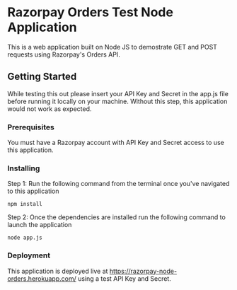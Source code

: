 # Razorpay Orders Test Node Application

This is a web application built on Node JS to demostrate GET and POST requests using Razorpay's Orders API. 

## Getting Started

While testing this out please insert your API Key and Secret in the app.js file before running it locally on your machine. Without this step, this application would not work as expected.

### Prerequisites

You must have a Razorpay account with API Key and Secret access to use this application. 

### Installing

Step 1: Run the following command from the terminal once you've navigated to this application
```
npm install
```

Step 2: Once the dependencies are installed run the following command to launch the application
```
node app.js
```

### Deployment

This application is deployed live at https://razorpay-node-orders.herokuapp.com/ using a test API Key and Secret. 
